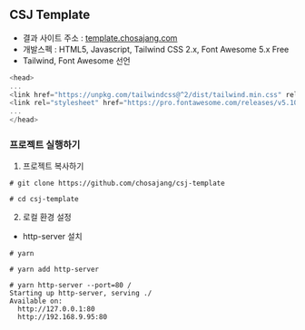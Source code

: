 ## CSJ Template
- 결과 사이트 주소 : [template.chosajang.com](http://template.chosajang.com)
- 개발스펙 : HTML5, Javascript, Tailwind CSS 2.x, Font Awesome 5.x Free
- Tailwind, Font Awesome 선언
```javascript
<head>
...
<link href="https://unpkg.com/tailwindcss@^2/dist/tailwind.min.css" rel="stylesheet">
<link rel="stylesheet" href="https://pro.fontawesome.com/releases/v5.10.0/css/all.css" integrity="sha384-AYmEC3Yw5cVb3ZcuHtOA93w35dYTsvhLPVnYs9eStHfGJvOvKxVfELGroGkvsg+p" crossorigin="anonymous"/>
...
</head>
```

### 프로젝트 실행하기
1. 프로젝트 복사하기
```shell
# git clone https://github.com/chosajang/csj-template

# cd csj-template
```

2. 로컬 환경 설정
- http-server 설치
```shell
# yarn

# yarn add http-server

# yarn http-server --port=80 /
Starting up http-server, serving ./
Available on:
  http://127.0.0.1:80
  http://192.168.9.95:80

```
